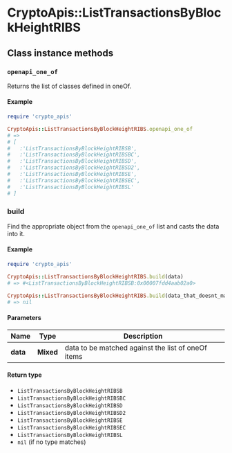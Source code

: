 # CryptoApis::ListTransactionsByBlockHeightRIBS

## Class instance methods

### `openapi_one_of`

Returns the list of classes defined in oneOf.

#### Example

```ruby
require 'crypto_apis'

CryptoApis::ListTransactionsByBlockHeightRIBS.openapi_one_of
# =>
# [
#   :'ListTransactionsByBlockHeightRIBSB',
#   :'ListTransactionsByBlockHeightRIBSBC',
#   :'ListTransactionsByBlockHeightRIBSD',
#   :'ListTransactionsByBlockHeightRIBSD2',
#   :'ListTransactionsByBlockHeightRIBSE',
#   :'ListTransactionsByBlockHeightRIBSEC',
#   :'ListTransactionsByBlockHeightRIBSL'
# ]
```

### build

Find the appropriate object from the `openapi_one_of` list and casts the data into it.

#### Example

```ruby
require 'crypto_apis'

CryptoApis::ListTransactionsByBlockHeightRIBS.build(data)
# => #<ListTransactionsByBlockHeightRIBSB:0x00007fdd4aab02a0>

CryptoApis::ListTransactionsByBlockHeightRIBS.build(data_that_doesnt_match)
# => nil
```

#### Parameters

| Name | Type | Description |
| ---- | ---- | ----------- |
| **data** | **Mixed** | data to be matched against the list of oneOf items |

#### Return type

- `ListTransactionsByBlockHeightRIBSB`
- `ListTransactionsByBlockHeightRIBSBC`
- `ListTransactionsByBlockHeightRIBSD`
- `ListTransactionsByBlockHeightRIBSD2`
- `ListTransactionsByBlockHeightRIBSE`
- `ListTransactionsByBlockHeightRIBSEC`
- `ListTransactionsByBlockHeightRIBSL`
- `nil` (if no type matches)

